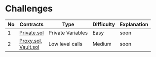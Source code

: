 # Challenges

| No  | Contracts                                                  | Type              | Difficulty | Explanation |
| --- | ---------------------------------------------------------- | ----------------- | ---------- | ----------- |
| 1   | [Private.sol](src/Private.sol)                             | Private Variables | Easy       | soon        |
| 2   | [Proxy.sol](src/Proxy.sol),<br/>[Vault.sol](src/Vault.sol) | Low level calls   | Medium     | soon        |
